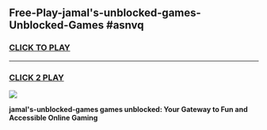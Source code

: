 
## Free-Play-jamal's-unblocked-games-Unblocked-Games #asnvq
<h3>
<a href="https://news.freeplayer.one?title=jamal's-unblocked-games&ref=8M">CLICK TO PLAY</a></h3>
<hr>

<h3>
<a href="https://news.freeplayer.one?title=jamal's-unblocked-games&ref=8M">CLICK 2 PLAY</a>
  
</h3>

<a href="https://news.freeplayer.one?title=jamal's-unblocked-games&ref=8M"><img src="https://clearcache.store/games.png"></a>


**jamal's-unblocked-games games unblocked: Your Gateway to Fun and Accessible Online Gaming**
